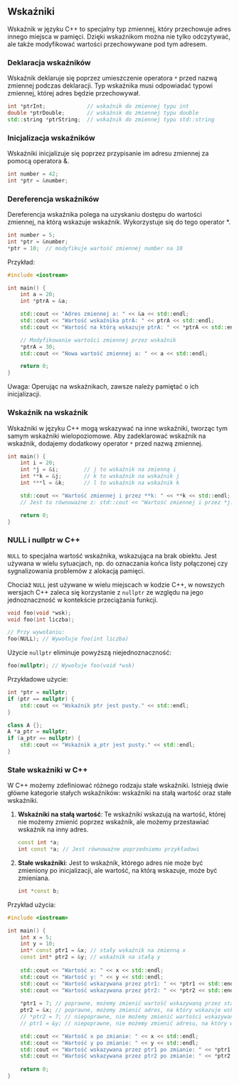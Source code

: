 ## Wskaźniki

Wskaźnik w języku C++ to specjalny typ zmiennej, który przechowuje adres innego miejsca w pamięci. Dzięki wskaźnikom można nie tylko odczytywać, ale także modyfikować wartości przechowywane pod tym adresem.

### Deklaracja wskaźników

Wskaźnik deklaruje się poprzez umieszczenie operatora `*` przed nazwą zmiennej podczas deklaracji. Typ wskaźnika musi odpowiadać typowi zmiennej, której adres będzie przechowywał.

```c++
int *ptrInt;             // wskaźnik do zmiennej typu int
double *ptrDouble;       // wskaźnik do zmiennej typu double
std::string *ptrString;  // wskaźnik do zmiennej typu std::string
```

### Inicjalizacja wskaźników

Wskaźniki inicjalizuje się poprzez przypisanie im adresu zmiennej za pomocą operatora &.

```c++
int number = 42;
int *ptr = &number;
```

### Dereferencja wskaźników

Dereferencja wskaźnika polega na uzyskaniu dostępu do wartości zmiennej, na którą wskazuje wskaźnik. Wykorzystuje się do tego operator *.

```c++
int number = 5;
int *ptr = &number;
*ptr = 10;  // modyfikuje wartość zmiennej number na 10
```

Przykład:

```c++
#include <iostream>

int main() {
    int a = 20;
    int *ptrA = &a;

    std::cout << "Adres zmiennej a: " << &a << std::endl;
    std::cout << "Wartość wskaźnika ptrA: " << ptrA << std::endl;
    std::cout << "Wartość na którą wskazuje ptrA: " << *ptrA << std::endl;

    // Modyfikowanie wartości zmiennej przez wskaźnik
    *ptrA = 30;
    std::cout << "Nowa wartość zmiennej a: " << a << std::endl;

    return 0;
}
```

Uwaga: Operując na wskaźnikach, zawsze należy pamiętać o ich inicjalizacji.

### Wskaźnik na wskaźnik

Wskaźniki w języku C++ mogą wskazywać na inne wskaźniki, tworząc tym samym wskaźniki wielopoziomowe. Aby zadeklarować wskaźnik na wskaźnik, dodajemy dodatkowy operator `*` przed nazwą zmiennej.

```c++
int main() {
    int i = 20;
    int *j = &i;        // j to wskaźnik na zmienną i
    int **k = &j;       // k to wskaźnik na wskaźnik j
    int ***l = &k;      // l to wskaźnik na wskaźnik k

    std::cout << "Wartość zmiennej i przez **k: " << **k << std::endl;
    // Jest to równoważne z: std::cout << "Wartość zmiennej i przez *j: " << *j << std::endl;

    return 0;
}
```

### NULL i nullptr w C++

`NULL` to specjalna wartość wskaźnika, wskazująca na brak obiektu. Jest używana w wielu sytuacjach, np. do oznaczania końca listy połączonej czy sygnalizowania problemów z alokacją pamięci.

Chociaż `NULL` jest używane w wielu miejscach w kodzie C++, w nowszych wersjach C++ zaleca się korzystanie z `nullptr` ze względu na jego jednoznaczność w kontekście przeciążania funkcji.

```c++
void foo(void *wsk);
void foo(int liczba);

// Przy wywołaniu:
foo(NULL); // Wywołuje foo(int liczba)
```

Użycie `nullptr` eliminuje powyższą niejednoznaczność:

```c++
foo(nullptr); // Wywołuje foo(void *wsk)
```

Przykładowe użycie:

```c++
int *ptr = nullptr;
if (ptr == nullptr) {
    std::cout << "Wskaźnik ptr jest pusty." << std::endl;
}

class A {};
A *a_ptr = nullptr;
if (a_ptr == nullptr) {
    std::cout << "Wskaźnik a_ptr jest pusty." << std::endl;
}
```

### Stałe wskaźniki w C++

W C++ możemy zdefiniować różnego rodzaju stałe wskaźniki. Istnieją dwie główne kategorie stałych wskaźników: wskaźniki na stałą wartość oraz stałe wskaźniki.

1. **Wskaźniki na stałą wartość**:
    Te wskaźniki wskazują na wartość, której nie możemy zmienić poprzez wskaźnik, ale możemy przestawiać wskaźnik na inny adres.

    ```c++
    const int *a;
    int const *a; // Jest równoważne poprzedniemu przykładowi
    ```

2. **Stałe wskaźniki**:
    Jest to wskaźnik, którego adres nie może być zmieniony po inicjalizacji, ale wartość, na którą wskazuje, może być zmieniana.

    ```c++
    int *const b;
    ```

Przykład użycia:

```c++
#include <iostream>

int main() {
    int x = 5;
    int y = 10;
    int* const ptr1 = &x; // stały wskaźnik na zmienną x
    const int* ptr2 = &y; // wskaźnik na stałą y
    
    std::cout << "Wartość x: " << x << std::endl;
    std::cout << "Wartość y: " << y << std::endl;
    std::cout << "Wartość wskazywana przez ptr1: " << *ptr1 << std::endl;
    std::cout << "Wartość wskazywana przez ptr2: " << *ptr2 << std::endl;
    
    *ptr1 = 7; // poprawne, możemy zmienić wartość wskazywaną przez stały wskaźnik
    ptr2 = &x; // poprawne, możemy zmienić adres, na który wskazuje wskaźnik na stałą
    // *ptr2 = 7; // niepoprawne, nie możemy zmienić wartości wskazywanej przez wskaźnik na stałą
    // ptr1 = &y; // niepoprawne, nie możemy zmienić adresu, na który wskazuje stały wskaźnik

    std::cout << "Wartość x po zmianie: " << x << std::endl;
    std::cout << "Wartość y po zmianie: " << y << std::endl;
    std::cout << "Wartość wskazywana przez ptr1 po zmianie: " << *ptr1 << std::endl;
    std::cout << "Wartość wskazywana przez ptr2 po zmianie: " << *ptr2 << std::endl;
    
    return 0;
}
```

